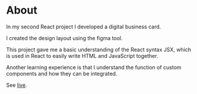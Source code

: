 # About

In my second React project I developed a digital business card.

I created the design layout using the figma tool.

This project gave me a basic understanding of the React syntax JSX, which is used in React to easily write HTML and JavaScript together.

Another learning experience is that I understand the function of custom components and how they can be integrated.

See [live](https://waldemarhermann.github.io/card-for-business/).
